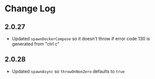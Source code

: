 # Change Log

## 2.0.27

- Updated `spawnDockerCompose` so it doesn't throw if error code 130 is generated from "ctrl c"

## 2.0.28

- Updated `spawnAsync` so `throwOnNonZero` defaults to `true`

